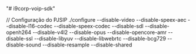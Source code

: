 "# i9corp-voip-sdk" 

// Configuração do PJSIP
 ./configure --disable-video --disable-speex-aec --disable-l16-codec --disable-speex-codec --disable-sdl --disable-openh264 --disable-v4l2 --disable-opus --disable-opencore-amr --disable-ssl  --disable-libyuv --disable-libwebrtc --disable-bcg729 --disable-sound --disable-resample --disable-shared